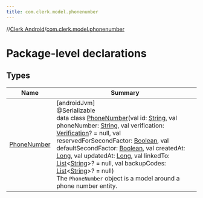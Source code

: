```yaml
---
title: com.clerk.model.phonenumber
---
```

//[Clerk Android](../../index.html)/[com.clerk.model.phonenumber](index.html)



# Package-level declarations



## Types


| Name | Summary |
|---|---|
| [PhoneNumber](-phone-number/index.html) | [androidJvm]<br>@Serializable<br>data class [PhoneNumber](-phone-number/index.html)(val id: [String](https://kotlinlang.org/api/latest/jvm/stdlib/kotlin-stdlib/kotlin/-string/index.html), val phoneNumber: [String](https://kotlinlang.org/api/latest/jvm/stdlib/kotlin-stdlib/kotlin/-string/index.html), val verification: [Verification](../com.clerk.model.verification/-verification/index.html)? = null, val reservedForSecondFactor: [Boolean](https://kotlinlang.org/api/latest/jvm/stdlib/kotlin-stdlib/kotlin/-boolean/index.html), val defaultSecondFactor: [Boolean](https://kotlinlang.org/api/latest/jvm/stdlib/kotlin-stdlib/kotlin/-boolean/index.html), val createdAt: [Long](https://kotlinlang.org/api/latest/jvm/stdlib/kotlin-stdlib/kotlin/-long/index.html), val updatedAt: [Long](https://kotlinlang.org/api/latest/jvm/stdlib/kotlin-stdlib/kotlin/-long/index.html), val linkedTo: [List](https://kotlinlang.org/api/latest/jvm/stdlib/kotlin-stdlib/kotlin.collections/-list/index.html)&lt;[String](https://kotlinlang.org/api/latest/jvm/stdlib/kotlin-stdlib/kotlin/-string/index.html)&gt;? = null, val backupCodes: [List](https://kotlinlang.org/api/latest/jvm/stdlib/kotlin-stdlib/kotlin.collections/-list/index.html)&lt;[String](https://kotlinlang.org/api/latest/jvm/stdlib/kotlin-stdlib/kotlin/-string/index.html)&gt;? = null)<br>The `PhoneNumber` object is a model around a phone number entity. |

